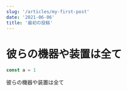 ```yaml
---
slug: '/articles/my-first-post'
date: '2021-06-06'
title: '最初の投稿'
---
```


# 彼らの機器や装置は全て

```javascript
const a = 1
```

彼らの機器や装置は全て
